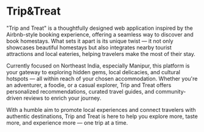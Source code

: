 # Trip&Treat

"Trip and Treat" is a thoughtfully designed web application inspired by the Airbnb-style booking experience, offering a seamless way to discover and book homestays. What sets it apart is its unique twist — it not only showcases beautiful homestays but also integrates nearby tourist attractions and local eateries, helping travelers make the most of their stay.

Currently focused on Northeast India, especially Manipur, this platform is your gateway to exploring hidden gems, local delicacies, and cultural hotspots — all within reach of your chosen accommodation. Whether you're an adventurer, a foodie, or a casual explorer, Trip and Treat offers personalized recommendations, curated travel guides, and community-driven reviews to enrich your journey.

With a humble aim to promote local experiences and connect travelers with authentic destinations, Trip and Treat is here to help you explore more, taste more, and experience more — one trip at a time.


